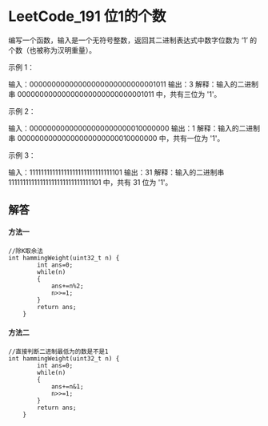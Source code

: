 # LeetCode_191 位1的个数
编写一个函数，输入是一个无符号整数，返回其二进制表达式中数字位数为 ‘1’ 的个数（也被称为汉明重量）。

 

示例 1：

输入：00000000000000000000000000001011
输出：3
解释：输入的二进制串 00000000000000000000000000001011 中，共有三位为 '1'。

示例 2：

输入：00000000000000000000000010000000
输出：1
解释：输入的二进制串 00000000000000000000000010000000 中，共有一位为 '1'。

示例 3：

输入：11111111111111111111111111111101
输出：31
解释：输入的二进制串 11111111111111111111111111111101 中，共有 31 位为 '1'。

## 解答
#### 方法一
```
//除K取余法
int hammingWeight(uint32_t n) {
        int ans=0;
        while(n)
        {
            ans+=n%2;
            n>>=1;
        }
        return ans;
    }

```

#### 方法二
```
//直接判断二进制最低为的数是不是1
int hammingWeight(uint32_t n) {
        int ans=0;
        while(n)
        {
            ans+=n&1;
            n>>=1;
        }
        return ans;
    }
```